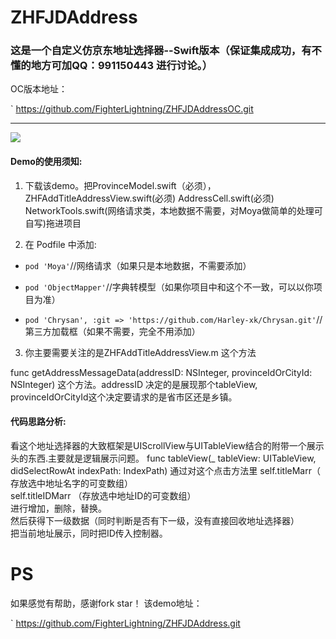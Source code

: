 # ZHFJDAddress
### 这是一个自定义仿京东地址选择器--Swift版本（保证集成成功，有不懂的地方可加QQ：991150443 进行讨论。）
OC版本地址：

`
https://github.com/FighterLightning/ZHFJDAddressOC.git

---


 
 ![](./仿京东地址选择/1.gif)   



#### Demo的使用须知:
 1. 下载该demo。把ProvinceModel.swift（必须），ZHFAddTitleAddressView.swift(必须) AddressCell.swift(必须) NetworkTools.swift(网络请求类，本地数据不需要，对Moya做简单的处理可自写)拖进项目

 2. 在 Podfile 中添加:
 * `pod 'Moya'`//网络请求（如果只是本地数据，不需要添加）
 
 * `pod 'ObjectMapper'`//字典转模型（如果你项目中和这个不一致，可以以你项目为准）

 * `pod 'Chrysan', :git => 'https://github.com/Harley-xk/Chrysan.git'`//第三方加载框（如果不需要，完全不用添加）
 	
3. 你主要需要关注的是ZHFAddTitleAddressView.m 这个方法

 func getAddressMessageData(addressID: NSInteger, provinceIdOrCityId: NSInteger)
这个方法。addressID 决定的是展现那个tableView,  provinceIdOrCityId这个决定要请求的是省市区还是乡镇。

#### 代码思路分析:
看这个地址选择器的大致框架是UIScrollView与UITableView结合的附带一个展示头的东西.主要就是逻辑展示问题。
 func tableView(_ tableView: UITableView, didSelectRowAt indexPath: IndexPath)
通过对这个点击方法里 self.titleMarr（ 存放选中地址名字的可变数组）  
 self.titleIDMarr （存放选中地址ID的可变数组）  
 进行增加，删除，替换。    
然后获得下一级数据（同时判断是否有下一级，没有直接回收地址选择器）  
把当前地址展示，同时把ID传入控制器。  
 
# PS

 如果感觉有帮助，感谢fork star！
 该demo地址：
 
 `
 https://github.com/FighterLightning/ZHFJDAddress.git
